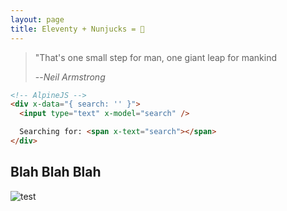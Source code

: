 ```yaml
---
layout: page
title: Eleventy + Nunjucks = 🤯
---
```


> "That's one small step for man, one giant leap for mankind
>
> --<cite>Neil Armstrong</cite>

```html
<!-- AlpineJS -->
<div x-data="{ search: '' }">
  <input type="text" x-model="search" />

  Searching for: <span x-text="search"></span>
</div>
```

## Blah Blah Blah

<img src="/assets/images/testing.jpeg?as=webp&width=300" alt="test">

